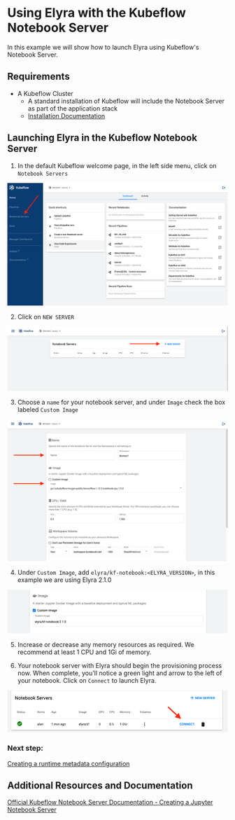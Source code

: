 <!--
{% comment %}
Copyright 2018-2021 Elyra Authors

Licensed under the Apache License, Version 2.0 (the "License");
you may not use this file except in compliance with the License.
You may obtain a copy of the License at

http://www.apache.org/licenses/LICENSE-2.0

Unless required by applicable law or agreed to in writing, software
distributed under the License is distributed on an "AS IS" BASIS,
WITHOUT WARRANTIES OR CONDITIONS OF ANY KIND, either express or implied.
See the License for the specific language governing permissions and
limitations under the License.
{% endcomment %}
-->

# Using Elyra with the Kubeflow Notebook Server

In this example we will show how to launch Elyra using Kubeflow's Notebook Server.

## Requirements
- A Kubeflow Cluster
    - A standard installation of Kubeflow will include the Notebook Server as part of the application stack
    - [Installation Documentation](https://www.kubeflow.org/docs/started/getting-started/)
    
## Launching Elyra in the Kubeflow Notebook Server
1. In the default Kubeflow welcome page, in the left side menu, click on `Notebook Servers`

![Elyra](../images/elyra-with-kf-notebook-splash-screen.png)  

2. Click on `NEW SERVER`

![Elyra](../images/elyra-with-kf-notebook-notebook-server.png)  

3. Choose a `name` for your notebook server, and under `Image` check the box labeled `Custom Image`

![Elyra](../images/elyra-with-kf-notebook-config-1.png)  

4. Under `Custom Image`, add `elyra/kf-notebook:<ELYRA_VERSION>`, in this example we are using Elyra 2.1.0

![Elyra](../images/elyra-with-kf-notebook-image-config.png)  

5. Increase or decrease any memory resources as required. We recommend at least 1 CPU and 1Gi of memory.
   
6. Your notebook server with Elyra should begin the provisioning process now. When complete, you'll notice a green light and arrow to the left of your notebook. Click on `Connect` to launch Elyra.

![Elyra](../images/elyra-with-kf-notebook-start-notebook.png)  
   
### Next step:
[Creating a runtime metadata configuration](https://elyra.readthedocs.io/en/latest/user_guide/runtime-conf.html)


## Additional Resources and Documentation
[Official Kubeflow Notebook Server Documentation - Creating a Jupyter Notebook Server](https://www.kubeflow.org/docs/components/notebooks/setup/)